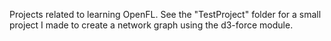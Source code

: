 Projects related to learning OpenFL. See the "TestProject" folder for a small project I made to create a network graph using the d3-force module.

